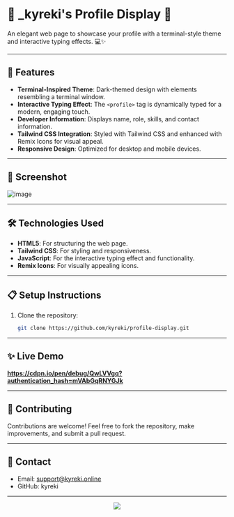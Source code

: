 # 🌟 **_kyreki's Profile Display** 🌟

An elegant web page to showcase your profile with a terminal-style theme and interactive typing effects. 💻✨

---

## 🚀 **Features**
- **Terminal-Inspired Theme**: Dark-themed design with elements resembling a terminal window.
- **Interactive Typing Effect**: The `<profile>` tag is dynamically typed for a modern, engaging touch.
- **Developer Information**: Displays name, role, skills, and contact information.
- **Tailwind CSS Integration**: Styled with Tailwind CSS and enhanced with Remix Icons for visual appeal.
- **Responsive Design**: Optimized for desktop and mobile devices.

---

## 📸 **Screenshot**
![image](https://github.com/user-attachments/assets/4681ecfe-a4c1-4895-a67e-7d0cc318454f)

---

## 🛠️ **Technologies Used**
- **HTML5**: For structuring the web page.
- **Tailwind CSS**: For styling and responsiveness.
- **JavaScript**: For the interactive typing effect and functionality.
- **Remix Icons**: For visually appealing icons.

---

## 📋 **Setup Instructions**
1. Clone the repository:
   ```bash
   git clone https://github.com/kyreki/profile-display.git
---

## ✨ Live Demo

**https://cdpn.io/pen/debug/QwLVVgq?authentication_hash=mVAbGqRNYGJk**

---


## 🤝 Contributing

Contributions are welcome! Feel free to fork the repository, make improvements, and submit a pull request.

---

## 📧 Contact

- Email: support@kyreki.online
- GitHub: kyreki

---

<div align="center">
  <img src="https://capsule-render.vercel.app/api?type=waving&height=145&color=gradient&text=Thank+You&section=footer&reversal=false&animation=blinking&textBg=false&fontAlignY=75" />
</div>
